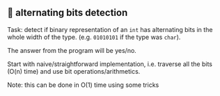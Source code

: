 ## :wrench: alternating bits detection

Task: detect if binary representation of an `int` has alternating bits
in the whole width of the type.  (e.g. `01010101` if the type was `char`).

The answer from the program will be yes/no.

Start with naive/straightforward implementation, i.e. traverse all the bits
(O(n) time) and use bit operations/arithmetics.

Note: this can be done in O(1) time using some tricks
